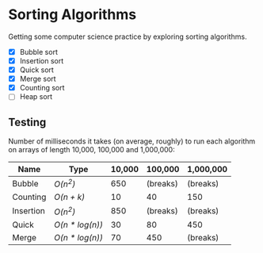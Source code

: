 # Sorting Algorithms
Getting some computer science practice by exploring sorting algorithms.

- [x] Bubble sort
- [x] Insertion sort
- [x] Quick sort
- [x] Merge sort
- [x] Counting sort
- [ ] Heap sort

## Testing
Number of milliseconds it takes (on average, roughly) to run each algorithm on arrays of length 10,000, 100,000 and 1,000,000:

Name | Type | 10,000 | 100,000 | 1,000,000
--- | --- | --- | --- | ---
Bubble | *O(n<sup>2</sup>)* | 650 | (breaks) | (breaks)
Counting | *O(n + k)* | 10 | 40 | 150
Insertion | *O(n<sup>2</sup>)* | 850 | (breaks) | (breaks)
Quick | *O(n * log(n))* | 30 | 80 | 450
Merge | *O(n * log(n))* | 70 | 450 | (breaks)
